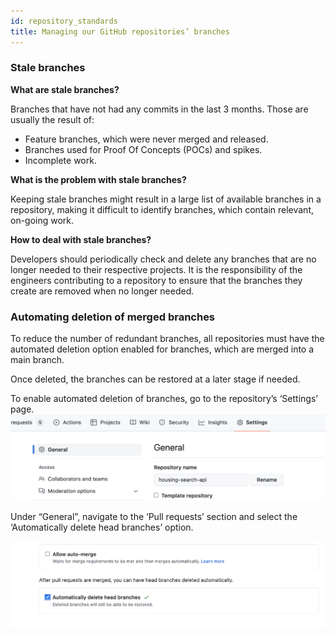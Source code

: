 ```yaml
---
id: repository_standards
title: Managing our GitHub repositories’ branches
---
```


### Stale branches

**What are stale branches?**

Branches that have not had any commits in the last 3 months. Those are usually the result of:
- Feature branches, which were never merged and released.
- Branches used for Proof Of Concepts (POCs) and spikes.
- Incomplete work.

**What is the problem with stale branches?**

Keeping stale branches might result in a large list of available branches in a repository, making it difficult to identify branches, which contain relevant, on-going work. 

**How to deal with stale branches?**

Developers should periodically check and delete any branches that are no longer needed to their respective projects. It is the responsibility of the engineers contributing to a repository to ensure that the branches they create are removed when no longer needed.

### Automating deletion of merged branches
To reduce the number of redundant branches, all repositories must have the automated deletion option enabled for branches, which are merged into a main branch.

Once deleted, the branches can be restored at a later stage if needed.

To enable automated deletion of branches, go to the repository’s ‘Settings’ page.
![alt text](./docs-images/repo_standards1.png)

Under “General”, navigate to the ‘Pull requests’ section and select the ‘Automatically delete head branches’ option.
 
![alt text](./docs-images/repo_standards2.png)
